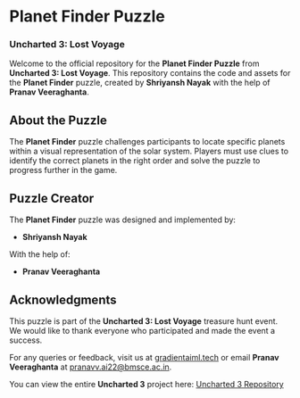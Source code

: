 # Planet Finder Puzzle  
### Uncharted 3: Lost Voyage  

Welcome to the official repository for the **Planet Finder Puzzle** from **Uncharted 3: Lost Voyage**. This repository contains the code and assets for the **Planet Finder** puzzle, created by **Shriyansh Nayak** with the help of **Pranav Veeraghanta**.

## About the Puzzle  
The **Planet Finder** puzzle challenges participants to locate specific planets within a visual representation of the solar system. Players must use clues to identify the correct planets in the right order and solve the puzzle to progress further in the game.

## Puzzle Creator  
The **Planet Finder** puzzle was designed and implemented by:  
- **Shriyansh Nayak**  

With the help of:  
- **Pranav Veeraghanta**  

## Acknowledgments  
This puzzle is part of the **Uncharted 3: Lost Voyage** treasure hunt event. We would like to thank everyone who participated and made the event a success.

For any queries or feedback, visit us at [gradientaiml.tech](https://gradientaiml.tech) or email **Pranav Veeraghanta** at [pranavv.ai22@bmsce.ac.in](mailto:pranavv.ai22@bmsce.ac.in).

You can view the entire **Uncharted 3** project here: [Uncharted 3 Repository](https://github.com/pranav1211/Uncharted-3)
